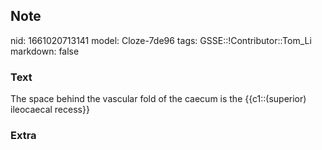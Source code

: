 ## Note
nid: 1661020713141
model: Cloze-7de96
tags: GSSE::!Contributor::Tom_Li
markdown: false

### Text
The space behind the vascular fold of the caecum is the {{c1::(superior) ileocaecal recess}}

### Extra

